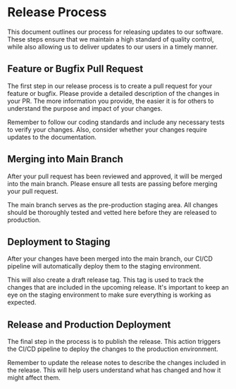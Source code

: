 # Release Process
This document outlines our process for releasing updates to our software. These steps ensure that we maintain a high standard of quality control, while also allowing us to deliver updates to our users in a timely manner.

## Feature or Bugfix Pull Request
The first step in our release process is to create a pull request for your feature or bugfix. Please provide a detailed description of the changes in your PR. The more information you provide, the easier it is for others to understand the purpose and impact of your changes.

Remember to follow our coding standards and include any necessary tests to verify your changes. Also, consider whether your changes require updates to the documentation.

## Merging into Main Branch
After your pull request has been reviewed and approved, it will be merged into the main branch. Please ensure all tests are passing before merging your pull request.

The main branch serves as the pre-production staging area. All changes should be thoroughly tested and vetted here before they are released to production.

## Deployment to Staging
After your changes have been merged into the main branch, our CI/CD pipeline will automatically deploy them to the staging environment.

This will also create a draft release tag. This tag is used to track the changes that are included in the upcoming release. It's important to keep an eye on the staging environment to make sure everything is working as expected.

## Release and Production Deployment
The final step in the process is to publish the release. This action triggers the CI/CD pipeline to deploy the changes to the production environment.

Remember to update the release notes to describe the changes included in the release. This will help users understand what has changed and how it might affect them.
